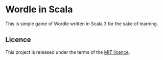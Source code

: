 # Wordle in Scala

This is simple game of Wordle written in Scala 3 for the sake of learning.

## Licence

This project is released under the terms of the [MIT licence](LICENCE).